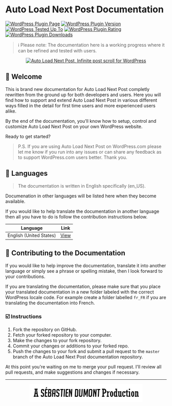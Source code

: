 # Auto Load Next Post Documentation

[![WordPress Plugin Page](https://img.shields.io/badge/WordPress-%E2%86%92-lightgrey.svg?style=flat-square)](https://wordpress.org/plugins/auto-load-next-post/)
[![WordPress Plugin Version](https://img.shields.io/wordpress/plugin/v/auto-load-next-post.svg?style=flat)](https://wordpress.org/plugins/auto-load-next-post/) 
[![WordPress Tested Up To](https://img.shields.io/wordpress/v/auto-load-next-post.svg?style=flat)](https://wordpress.org/plugins/auto-load-next-post/)
[![WordPress Plugin Rating](https://img.shields.io/wordpress/plugin/r/auto-load-next-post.svg?style=flat-square)](https://wordpress.org/support/view/plugin-reviews/auto-load-next-post?filter=5)
[![WordPress Plugin Downloads](https://img.shields.io/wordpress/plugin/dt/auto-load-next-post.svg?style=flat)](https://wordpress.org/plugins/auto-load-next-post/)

> ℹ️ Please note: The documentation here is a working progress where it can be refined and tested with users.

<p align="center">
    <a href="https://autoloadnextpost.com?utm_medium=auto-load-next-post-documentation-github&utm_source=readme&utm_campaign=readme&utm_content=banner" target="_blank"><img src="https://ps.w.org/auto-load-next-post/assets/banner-772x250.png" alt="Auto Load Next Post, Infinite post scroll for WordPress"></a>
</p>


## 👋 Welcome

This is brand new documentation for Auto Load Next Post completly rewritten from the ground up for both developers and users. Here you will find how to support and extend Auto Load Next Post in various different ways filled in the detail for first time users and more experienced users alike.

By the end of the documentation, you'll know how to setup, control and customize Auto Load Next Post on your own WordPress website.

Ready to get started?

> P.S. If you are using Auto Load Next Post on WordPress.com please let me know if you run into any issues or can share any feedback as to support WordPress.com users better. Thank you.


## 💬 Languages

> The documentation is written in English specifically (en_US).

Documenation in other languages will be listed here when they become available.

If you would like to help translate the documentation in another language then all you have to do is follow the contribution instructions below.

| Language | Link |
| -------- | ---- |
| English (United States) | [View](https://github.com/autoloadnextpost/alnp-documentation/tree/master/en_US) |
<!--
| French (France) | [View](https://github.com/autoloadnextpost/alnp-documentation/tree/master/fr_FR) |
| German  | [View](https://github.com/autoloadnextpost/alnp-documentation/tree/master/de_DE) |
| Italian  | [View](https://github.com/autoloadnextpost/alnp-documentation/tree/master/it_IT) |
| Japanese  | [View](https://github.com/autoloadnextpost/alnp-documentation/tree/master/jp_JP) |
| Spanish (Spain) | [View](https://github.com/autoloadnextpost/alnp-documentation/tree/master/es_ES) |
-->


## 📝 Contributing to the Documentation

If you would like to help improve the documentation, translate it into another language or simply see a phrase or spelling mistake, then I look forward to your contributions.

If you are translating the documentation, please make sure that you place your translated documentation in a new folder labeled with the correct WordPress locale code. For example create a folder labelled `fr_FR` if you are translating the documentation into French.

### ☑️ Instructions

1. Fork the repository on GitHub.
2. Fetch your forked repository to your computer.
3. Make the changes to your fork repository.
4. Commit your changes or additions to your forked repo.
5. Push the changes to your fork and submit a pull request to the `master` branch of the Auto Load Next Post documentation repository.

At this point you're waiting on me to merge your pull request. I'll review all pull requests, and make suggestions and changes if necessary.

---

<p align="center">
	<img src="https://raw.githubusercontent.com/seb86/my-open-source-readme-template/master/a-sebastien-dumont-production.png" width="353">
</p>
